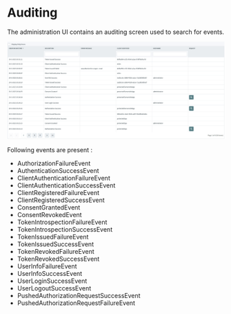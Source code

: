 # Auditing

The administration UI contains an auditing screen used to search for events.

![Monitoring](images/monitoring-1.png)

Following events are present :

* AuthorizationFailureEvent
* AuthenticationSuccessEvent
* ClientAuthenticationFailureEvent
* ClientAuthenticationSuccessEvent
* ClientRegisteredFailureEvent
* ClientRegisteredSuccessEvent
* ConsentGrantedEvent
* ConsentRevokedEvent
* TokenIntrospectionFailureEvent
* TokenIntrospectionSuccessEvent
* TokenIssuedFailureEvent
* TokenIssuedSuccessEvent
* TokenRevokedFailureEvent
* TokenRevokedSuccessEvent
* UserInfoFailureEvent
* UserInfoSuccessEvent
* UserLoginSuccessEvent
* UserLogoutSuccessEvent
* PushedAuthorizationRequestSuccessEvent
* PushedAuthorizationRequestFailureEvent